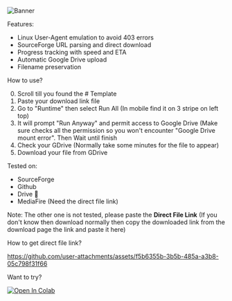 ![Banner](https://github.com/user-attachments/assets/98670ceb-c51e-47ee-a8bf-82e77dc67085)

Features:
- Linux User-Agent emulation to avoid 403 errors
- SourceForge URL parsing and direct download
- Progress tracking with speed and ETA
- Automatic Google Drive upload
- Filename preservation

How to use?

0. Scroll till you found the # Template
1. Paste your download link file
2. Go to "Runtime" then select Run All (In mobile find it on 3 stripe on left top)
3. It will prompt "Run Anyway" and permit access to Google Drive (Make sure checks all the permission so you won't encounter "Google Drive mount error". Then Wait until finish
4. Check your GDrive (Normally take some minutes for the file to appear)
5. Download your file from GDrive

Tested on:
- SourceForge
- Github
- Drive 🗿
- MediaFire (Need the direct file link)

Note: The other one is not tested, please paste the **Direct File Link** (If you don't know then download normally then copy the downloaded link from the download page the link and paste it here)

How to get direct file link? 

https://github.com/user-attachments/assets/f5b6355b-3b5b-485a-a3b8-05c798f31f66

Want to try? <br />

[![Open In Colab](https://colab.research.google.com/assets/colab-badge.svg)](https://colab.research.google.com/github/LoggingNewMemory/KanagawaMirrorBot/blob/main/bot.ipynb)
